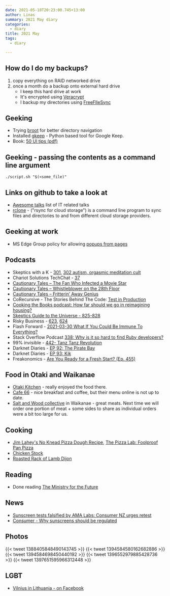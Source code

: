 ```yaml
---
date: 2021-05-18T20:23:00.745+13:00
author: Linas
summary: 2021 May diary
categories:
  - diary
title: 2021 May
tags:
  - diary

---
```


## How do I do my backups?
1. copy everything on RAID networked drive
2. once a month do a backup onto external hard drive
    * I keep this hard drive at work
    * It's encrypted using [Veracrypt](https://freefilesync.org/)
    * I backup my directories using [FreeFIleSync](https://freefilesync.org/)

## Geeking
* Trying [broot](https://github.com/Canop/broot) for better directory navigation
* Installed [gkeep](https://github.com/Nekmo/gkeep/tree/master) - Python based tool for Google Keep.
* Book: [50 UI tips (pdf)](https://fifty.user-interface.io/50_ui_tips.pdf)

## Geeking - passing the contents as a command line argument

`./script.sh "$(<some_file)"`

## Links on github to take a look at

* [Awesome talks](https://github.com/JanVanRyswyck/awesome-talks) list of IT related talks
* [rclone](https://github.com/rclone/rclone) - ("rsync for cloud storage") is a command line program to sync files and directories to and from different cloud storage providers.

## Geeking at work
* MS Edge Group policy for allowing [popups from pages](https://docs.microsoft.com/en-us/deployedge/microsoft-edge-policies#popupsallowedforurls)

## Podcasts

* Skeptics with a K - [301](http://www.merseysideskeptics.org.uk/2021/04/skeptics-with-a-k-episode-301/), [302 autism, orgasmic meditation cult](http://www.merseysideskeptics.org.uk/2021/05/skeptics-with-a-k-episode-302/)
* Chariot Solutions TechChat - [37](https://chariotsolutions.com/podcast/techchat-tuesdays-37-opensearch-rust-rails-of-react/)
* [Cautionary Tales – The Fan Who Infected a Movie Star](https://timharford.com/2021/05/cautionary-tales-the-fan-who-infected-a-movie-star/)
* [Cautionary Tales – Whistleblower on the 28th Floor](https://timharford.com/2021/04/cautionary-tales-whistleblower-on-the-28th-floor/)
* [Cautionary Tales – Fritterin’ Away Genius](https://timharford.com/2021/05/cautionary-tales-fritterin-away-genius/)
* CoRecursive - The Stories Behind The Code: [Test in Production](https://corecursive.com/019-test-in-production-with-charity-majors/)
* [Cooking the Books podcast: How far should we go in reimagining housing?](https://www.nzherald.co.nz/business/cooking-the-books-podcast-how-far-should-we-go-in-reimagining-housing/VNLKBHCQU4Z3MYRU6S33IOHXLI/)
* [Skeptics Guide to the Universe - 825-828](https://www.theskepticsguide.org/podcasts/)
* Risky Business - [623](https://risky.biz/RB623/), [624](https://risky.biz/RB624/)
* Flash Forward - [2021-03-30 What If You Could Be Immune To Everything?](https://www.flashforwardpod.com/2021/03/30/what-if-you-could-be-immune-to-everything/)
* Stack Overflow Podcast [338: Why is it so hard to find Ruby developers?](https://stackoverflow.blog/2021/05/14/podcast-338-why-is-it-so-hard-to-find-ruby-developers/)
* 99% invisible - [442- Tanz Tanz Revolution](https://99pi.simplecast.com/episodes/442-tanz-tanz-revolution-2rdI3mFG)
* Darknet Diaries - [EP 92: The Pirate Bay](https://darknetdiaries.com/episode/92/)
* Darknet Diaries - [EP 93: Kik](https://darknetdiaries.com/episode/93/)
* Freakonomics - [Are You Ready for a Fresh Start? (Ep. 455)](https://freakonomics.com/podcast/fresh-starts/)

## Food in Otaki and Waikanae

* [Otaki Kitchen](https://otakikitchen.business.site/) - really enjoyed the food there.
* [Cafe 66](https://cafe-sixty-six.business.site/) - nice breakfast and coffee, but their menu online is not up to date.
* [Salt and Wood collective](https://www.foodfolk.co.nz/salt-and-wood/) in Waikanae - great meats. Next time we will order one portion of meat + some sides to share as individual orders were a bit too large for us.

## Cooking

* [Jim Lahey's No Knead Pizza Dough Recipe](https://www.seriouseats.com/jim-laheys-no-knead-pizza-dough-recipe), [The Pizza Lab: Foolproof Pan Pizza](https://www.seriouseats.com/the-pizza-lab-the-worlds-easiest-pizza-no-knead-no-stretch-pan-pizza)
* [Chicken Stock](https://food52.com/recipes/31652-chicken-stock)
* [Roasted Rack of Lamb Dijon](https://metropolitan-market.com/recipes/5810/roasted-rack-of-lamb-dijon/)
## Reading

* Done reading [The Ministry for the Future](https://www.goodreads.com/book/photo/50998056-the-ministry-for-the-future)

## News

* [Sunscreen tests falsified by AMA Labs: Consumer NZ urges retest](https://www.rnz.co.nz/news/national/442310/sunscreen-tests-falsified-by-ama-labs-consumer-nz-urges-retest)
* [Consumer - Why sunscreens should be regulated](https://www.consumer.org.nz/articles/sunscreens/know-the-issue#article-test-results)

## Photos
{{< tweet 1388405848490143745 >}}
{{< tweet 1394584580162682886 >}}
{{< tweet 1394584698450440192 >}}
{{< tweet 1396552979885428736 >}}
{{< tweet 1397651595966312448 >}}

## LGBT

* [Vilnius in Lithuania - on Facebook](https://www.facebook.com/vilnius.lt/photos/pcb.4519921381369489/4519921168036177)
